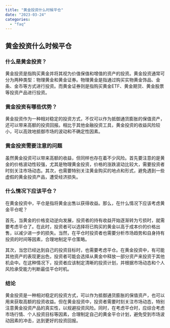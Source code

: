 ```yaml
---
title: "黄金投资什么时候平仓"
date: "2023-03-24"
categories: 
  - "faq"
---
```


## 黄金投资什么时候平仓

### 什么是黄金投资？

黄金投资是指购买黄金并将其视为价值保值和增值的资产的投资。黄金投资通常可分为两种类型：物理黄金和黄金证券。物理黄金是指通过购买实物黄金饰品、金条、金币等方式进行投资。而黄金证券则是指购买黄金ETF、黄金期货、黄金股票等投资产品进行投资。

### 黄金投资有哪些优势？

黄金投资作为一种相对稳定的投资方式，不仅可以作为抵御通货膨胀的保值资产，还可以带来高额的投资回报。相比于其他金融投资工具，黄金投资的收益风险较小，可以高效地抵御市场的波动和不确定性因素。

### 黄金投资需要注意的问题

虽然黄金投资可以带来高额的收益，但同样也存在着不少风险。首先要注意的是黄金的价格波动性较强，尤其是物理黄金投资，价格的涨跌波动比较大，需要投资者时刻关注市场动态。其次，也需要特别关注黄金购买的地点和形式，避免遇到一些虚假的黄金投资产品，遭受经济损失。

### 什么情况下应该平仓？

在黄金投资中，平仓是指将黄金出售以获得收益。那么，在什么情况下应该考虑黄金平仓呢？

首先，当黄金的价格变动逆向发展，投资者的持有收益开始逐渐转为亏损时，就需要考虑平仓了。在此时，投资者可以选择将已购买的黄金以高于成本价的价格出售，以减少进一步的损失。当然，在平仓时投资者也需要分析市场趋势和自身持有投资的时间等因素，合理地制定平仓策略。

其次，当您已经达到自己的投资目标时，也需要考虑平仓。在黄金投资中，有可能其他资产的表现更出色，投资者可能会选择从黄金中释放一部分资产来投资于其他机会中。在这种情况下，投资者应该制定清晰的投资计划，并根据市场动态和个人风险承受能力判断最佳平仓时机。

### 结论

黄金投资是一种相对稳定的投资方式，可以作为抵御通货膨胀的保值资产，也可以用来获取高额的投资收益。但在黄金投资中，投资者需要时刻关注市场动态，特别注意黄金投资产品的真实性，以规避投资风险。同时，在考虑平仓时，应综合考虑市场行情、个人投资目标等因素，合理制定自己的黄金平仓计划，避免受到市场波动因素的冲击，达到更好的投资回报。
